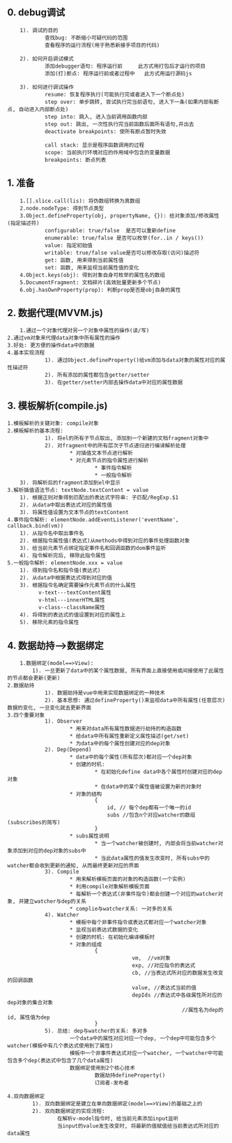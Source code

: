 ## 0. debug调试
		1). 调试的目的
				查找bug: 不断缩小可疑代码的范围
				查看程序的运行流程(用于熟悉新接手项目的代码)
			
		2). 如何开启调试模式
				添加debugger语句: 程序运行前     此方式用打包后才运行的项目
				添加(打)断点: 程序运行前或者过程中   此方式用运行源码js
			
		3). 如何进行调试操作
				resume: 恢复程序执行(可能执行完或者进入下一个断点处)
				step over: 单步跳转, 尝试执行完当前语句, 进入下一条(如果内部有断点, 自动进入内部断点处)
				step into: 跳入, 进入当前调用函数内部
				step out: 跳出, 一次性执行完当前函数后面所有语句,并出去
				deactivate breakpoints: 使所有断点暂时失效
				
				call stack: 显示是程序函数调用的过程
				scope: 当前执行环境对应的作用域中包含的变量数据
				breakpoints: 断点列表

## 1. 准备
		1.[].slice.call(lis): 将伪数组转换为真数组
		2.node.nodeType: 得到节点类型
		3.Object.defineProperty(obj, propertyName, {}): 给对象添加/修改属性(指定描述符)
				configurable: true/false  是否可以重新define
				enumerable: true/false 是否可以枚举(for..in / keys())
				value: 指定初始值
				writable: true/false value是否可以修改存取(访问)描述符
				get: 函数, 用来得到当前属性值
				set: 函数, 用来监视当前属性值的变化
		4.Object.keys(obj): 得到对象自身可枚举的属性名的数组
		5.DocumentFragment: 文档碎片(高效批量更新多个节点)
		6.obj.hasOwnProperty(prop): 判断prop是否是obj自身的属性

## 2. 数据代理(MVVM.js)
		1.通过一个对象代理对另一个对象中属性的操作(读/写)
  	2.通过vm对象来代理data对象中所有属性的操作
  	3.好处: 更方便的操作data中的数据
  	4.基本实现流程
				1). 通过Object.defineProperty()给vm添加与data对象的属性对应的属性描述符
				2). 所有添加的属性都包含getter/setter
				3). 在getter/setter内部去操作data中对应的属性数据
    
## 3. 模板解析(compile.js)
  	1.模板解析的关键对象: compile对象
  	2.模板解析的基本流程:
				1). 将el的所有子节点取出, 添加到一个新建的文档fragment对象中
				2). 对fragment中的所有层次子节点递归进行编译解析处理
						* 对插值文本节点进行解析
						* 对元素节点的指令属性进行解析
								* 事件指令解析
								* 一般指令解析
      	3). 将解析后的fragment添加到el中显示
    3.解析插值语法节点: textNode.textContent = value
      	1). 根据正则对象得到匹配出的表达式字符串: 子匹配/RegExp.$1
      	2). 从data中取出表达式对应的属性值
      	3). 将属性值设置为文本节点的textContent
    4.事件指令解析: elementNode.addEventListener('eventName', callback.bind(vm))
      	1). 从指令名中取出事件名
      	2). 根据指令属性值(表达式)从methods中得到对应的事件处理函数对象
      	3). 给当前元素节点绑定指定事件名和回调函数的dom事件监听
      	4). 指令解析完后, 移除此指令属性
    5.一般指令解析: elementNode.xxx = value
      	1). 得到指令名和指令值(表达式)
      	2). 从data中根据表达式得到对应的值
      	3). 根据指令名确定需要操作元素节点的什么属性
	          v-text---textContent属性
	          v-html---innerHTML属性
	          v-class--className属性
      	4). 将得到的表达式的值设置到对应的属性上
      	5). 移除元素的指令属性

## 4. 数据劫持-->数据绑定
		1.数据绑定(model==>View):
    		1). 一旦更新了data中的某个属性数据, 所有界面上直接使用或间接使用了此属性的节点都会更新(更新)
  	2.数据劫持
				1). 数据劫持是vue中用来实现数据绑定的一种技术
				2). 基本思想: 通过defineProperty()来监视data中所有属性(任意层次)数据的变化, 一旦变化就去更新界面
  	3.四个重要对象
				1). Observer
						* 用来对data所有属性数据进行劫持的构造函数
						* 给data中所有属性重新定义属性描述(get/set)
						* 为data中的每个属性创建对应的dep对象
				2). Dep(Depend)
						* data中的每个属性(所有层次)都对应一个dep对象
						* 创建的时机:
								* 在初始化define data中各个属性时创建对应的dep对象
								* 在data中的某个属性值被设置为新的对象时
						* 对象的结构
								{
									id, // 每个dep都有一个唯一的id
									subs //包含n个对应watcher的数组(subscribes的简写)
								}
						* subs属性说明
								* 当一个watcher被创建时, 内部会将当前watcher对象添加到对应的dep对象的subs中
								* 当此data属性的值发生改变时, 所有subs中的watcher都会收到更新的通知, 从而最终更新对应的界面
				3). Compile
						* 用来解析模板页面的对象的构造函数(一个实例)
						* 利用compile对象解析模板页面
						* 每解析一个表达式(非事件指令)都会创建一个对应的watcher对象, 并建立watcher与dep的关系
						* complie与watcher关系: 一对多的关系
				4). Watcher
						* 模板中每个非事件指令或表达式都对应一个watcher对象
						* 监视当前表达式数据的变化
						* 创建的时机: 在初始化编译模板时
						* 对象的组成
								{
											vm,  //vm对象
											exp, //对应指令的表达式
											cb, //当表达式所对应的数据发生改变的回调函数
											value, //表达式当前的值
											depIds //表达式中各级属性所对应的dep对象的集合对象
															//属性名为dep的id, 属性值为dep
								}
				5). 总结: dep与watcher的关系: 多对多
						一个data中的属性对应对应一个dep, 一个dep中可能包含多个watcher(模板中有几个表达式使用到了属性)
						模板中一个非事件表达式对应一个watcher, 一个watcher中可能包含多个dep(表达式中包含了几个data属性)
						数据绑定使用到2个核心技术
								数据劫持defineProperty()
								订阅者-发布者
	
	4.双向数据绑定
			1). 双向数据绑定是建立在单向数据绑定(model==>View)的基础之上的
			2). 双向数据绑定的实现流程:
					在解析v-model指令时, 给当前元素添加input监听
					当input的value发生改变时, 将最新的值赋值给当前表达式所对应的data属性


